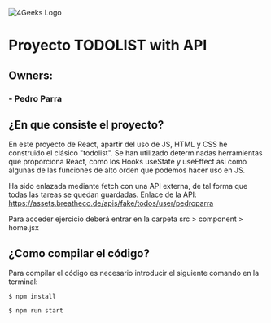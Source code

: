 ![4Geeks Logo](https://4geeksacademy.com//images/4geeks-logo.png)
# Proyecto TODOLIST with API
## Owners:
### 	- Pedro Parra
### 	
## ¿En que consiste el proyecto?
En este proyecto de React, apartir del uso de JS, HTML y CSS he construido el clásico "todolist". Se han utilizado determinadas herramientas que proporciona React, como los Hooks useState y useEffect así como algunas de las funciones de alto orden que podemos hacer uso en JS.

Ha sido enlazada mediante fetch con una API externa, de tal forma que todas las tareas se quedan guardadas.
Enlace de la API: https://assets.breatheco.de/apis/fake/todos/user/pedroparra

Para acceder ejercicio deberá entrar en la carpeta src > component > home.jsx

## ¿Como compilar el código?
Para compilar el código es necesario introducir el siguiente comando en la terminal:
```
$ npm install
```
```
$ npm run start
```


